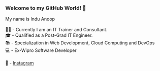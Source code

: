 ### Welcome to my GitHub World! 👋
My name is Indu Anoop\
\
👩‍🏫 - Currently I am an IT Trainer and Consultant.\
🎓 - Qualified as a Post-Grad IT Engineer.\
📚 - Specialization in Web Development, Cloud Computing and DevOps\
💻 - Ex-Wipro Software Developer\
\
📱 - [Instagram](https://www.instagram.com/indu_anoop/)

<!--
**induanoopsia/induanoopsia** is a ✨ _special_ ✨ repository because its `README.md` (this file) appears on your GitHub profile.

Here are some ideas to get you started:

- 🔭 I’m currently working on ...
- 🌱 I’m currently learning ...
- 👯 I’m looking to collaborate on ...
- 🤔 I’m looking for help with ...
- 💬 Ask me about ...
- 📫 How to reach me: ...
- 😄 Pronouns: ...
- ⚡ Fun fact: ...
-->
